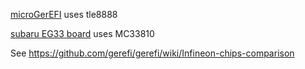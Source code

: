 
[microGerEFI](https://github.com/gerefi/hw_microGerEfi) uses tle8888

[subaru EG33 board](https://gerefi.com/forum/viewtopic.php?p=35502) uses MC33810



See https://github.com/gerefi/gerefi/wiki/Infineon-chips-comparison